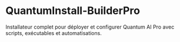 # QuantumInstall-BuilderPro
Installateur complet pour déployer et configurer Quantum AI Pro avec scripts, exécutables et automatisations.
